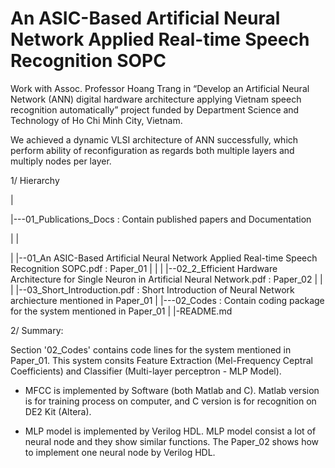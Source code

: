 # An ASIC-Based Artificial Neural Network Applied Real-time Speech Recognition SOPC

Work with Assoc. Professor Hoang Trang in “Develop an Artificial Neural Network
(ANN) digital hardware architecture applying Vietnam speech recognition
automatically” project funded by Department Science and Technology of Ho Chi
Minh City, Vietnam.

We achieved a dynamic VLSI architecture of ANN successfully, which
perform ability of reconfiguration as regards both multiple layers and multiply
nodes per layer. 

1/ Hierarchy

|

|---01_Publications_Docs : Contain published papers and Documentation

|    |

|    |--01_An ASIC-Based Artificial Neural Network Applied Real-time Speech Recognition SOPC.pdf : Paper_01 
|    |
|    |--02_2_Efficient Hardware Architecture for Single Neuron in Artificial Neural Network.pdf  : Paper_02
|    |
|    |--03_Short_Introduction.pdf : Short Introduction of Neural Network archiecture mentioned in Paper_01
|
|---02_Codes : Contain coding package for the system mentioned in Paper_01
|
|-README.md

2/ Summary:

Section '02_Codes' contains code lines for the system mentioned in Paper_01. 
This system consits Feature Extraction (Mel-Frequency Ceptral Coefficients) and Classifier (Multi-layer perceptron - MLP Model).

+ MFCC is implemented by Software (both Matlab and C). Matlab version is for training process on computer, and C version is for recognition on DE2 Kit (Altera).

+ MLP model is implemented by Verilog HDL. MLP model consist a lot of neural node and they show similar functions. The Paper_02 shows how to implement one neural node by Verilog HDL.

